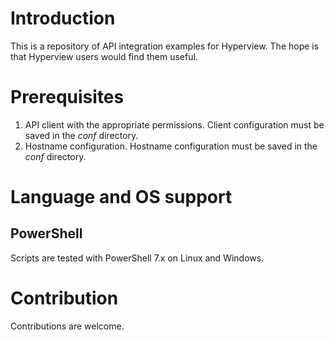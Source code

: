 # Introduction

This is a repository of API integration examples for Hyperview. The hope is that Hyperview users would find them useful.

# Prerequisites

1. API client with the appropriate permissions. Client configuration must be saved in the *conf* directory.
2. Hostname configuration. Hostname configuration must be saved in the *conf* directory.

# Language and OS support

## PowerShell

Scripts are tested with PowerShell 7.x on Linux and Windows.

# Contribution

Contributions are welcome.
